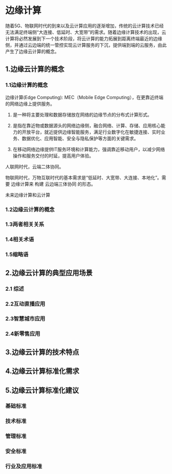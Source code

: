 # 边缘计算
随着5G、物联网时代的到来以及云计算应用的逐渐增加，传统的云计算技术已经无法满足终端侧“大连接、低延时、大宽带”的需求。随着边缘计算技术的出现，云计算将必然发展到下一个技术阶段，将云计算的能力拓展到距离终端最近的边缘侧，并通过云边端的统一管控实现云计算服务的下沉，提供端到端的云服务，由此产生了边缘云计算的概念。


## 1.边缘云计算的概念
### 1.1边缘计算的概念

边缘计算(Edge Computing): MEC（Mobile Edge Computing），在更靠近终端的网络边缘上提供服务。

1. 是一种将主要处理和数据存储放在网络的边缘节点的分布式计算形式。

2. 是指在靠近物或数据源头的网络边缘侧，融合网络、计算、存储、应用核心能力的开放平台，就近提供边缘智能服务，满足行业数字化在敏捷连接、实时业务、数据优化、应用智能、安全与隐私保护等方面的关键需求。

3. 在移动网络边缘提供IT服务环境和计算能力，强调靠近移动用户，以减少网络操作和服务交付的时延，提高用户体验。

人联网时代，云端二体协同。

物联网时代，万物互联时代的基本需求是“低延时、大宽带、大连接、本地化”。需要 边缘计算来 构建 云边端三体协同 的形态。


未来边缘计算和云计算




### 1.2边缘云计算的概念


### 1.3两者相关关系


### 1.4相关术语


### 1.5缩略语

## 2.边缘云计算的典型应用场景

### 2.1 综述

### 2.2互动直播应用


### 2.3智慧城市应用



### 2.4新零售应用

## 3.边缘云计算的技术特点



## 4.边缘云计算标准化需求

## 5.边缘云计算标准化建议

### 基础标准



### 技术标准



### 管理标准



### 安全标准


### 行业及应用标准






